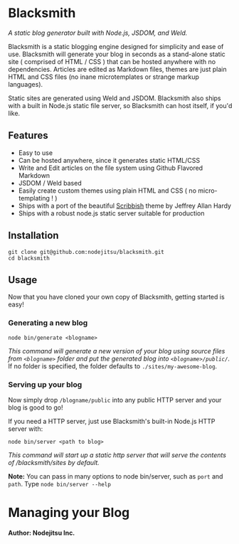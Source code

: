 # Blacksmith

*A static blog generator built with Node.js, JSDOM, and Weld.*

Blacksmith is a static blogging engine designed for simplicity and ease of use. Blacksmith will generate your blog in seconds as a stand-alone static site ( comprised of HTML / CSS ) that can be hosted anywhere with no dependencies. Articles are edited as Markdown files, themes are just plain HTML and CSS files (no inane microtemplates or strange markup languages).

Static sites are generated using Weld and JSDOM. Blacksmith also ships with a built in Node.js static file server, so Blacksmith can host itself, if you'd like. 


## Features

 * Easy to use
 * Can be hosted anywhere, since it generates static HTML/CSS
 * Write and Edit articles on the file system using Github Flavored Markdown
 * JSDOM / Weld based
 * Easily create custom themes using plain HTML and CSS ( no micro-templating ! )
 * Ships with a port of the beautiful [Scribbish](http://quotedprintable.com/pages/scribbish) theme by Jeffrey Allan Hardy
 * Ships with a robust node.js static server suitable for production

## Installation

    git clone git@github.com:nodejitsu/blacksmith.git 
    cd blacksmith
    
## Usage

Now that you have cloned your own copy of Blacksmith, getting started is easy!

### Generating a new blog

    node bin/generate <blogname>

*This command will generate a new version of your blog using source files from `<blogname>` folder and put the generated blog into `<blogname>/public/`.* If no folder is specified, the folder defaults to `./sites/my-awesome-blog`.
    
### Serving up your blog

Now simply drop `/blogname/public` into any public HTTP server and your blog is good to go!

If you need a HTTP server, just use Blacksmith's built-in Node.js HTTP server with:

    node bin/server <path to blog>
   
*This command will start up a static http server that will serve the contents of /blacksmith/sites by default.*

**Note:** You can pass in many options to node bin/server, such as `port` and `path`. Type `node bin/server --help`

# Managing your Blog


#### Author: Nodejitsu Inc.
